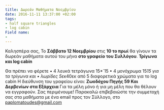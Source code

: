 ```yaml
---
title: Δωρεάν Μαθήματα Νοεμβρίου
date: 2016-11-11 13:37:00 +02:00
tags:
- half square triangles
- log cabin
Field name:
- 
---
```


Καλησπέρα σας,
Το **Σάββατο 12 Νοεμβρίου** στις **10 το πρωί** θα γίνουν τα δωρεάν μαθήματα αυτού του μήνα **στο γραφείο του Συλλόγου**.
                 **Τρίγωνα και log cabin**

Θα πρέπει να φέρετε 
•	4 λευκά τετράγωνα 15*`15
•	4 μονόχρωμα 15*15 για τα τρίγωνα και
•	λωρίδες 5εκ*40εκ από 5 διαφορετικά χρώματα για το log cabin
Η διεύθυνση του γραφείου είναι: **Ζωοδόχου Πηγής 59 Και Δερβενίων στα Εξάρχεια**
Για τα μέλη μόνο ή για μη μέλη που θα θέλουν να εγγραφούν.
Σας περιμένουμε!
Παρακαλώ επιβεβαιώστε την συμμετοχή σας στα μαθήματα με ένα email προς τον Σύλλογο, στο paplomatoudes@gmail.com
